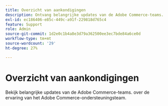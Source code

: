 ```yaml
---
title: Overzicht van aankondigingen
description: Ontvang belangrijke updates van de Adobe Commerce-teams.
exl-id: ec186406-e85c-449c-a91f-229818d765c4
feature: Support
role: Admin
source-git-commit: 1d2e0c1b4a8e3d79a362500ee3ec7bde84a6ce0d
workflow-type: tm+mt
source-wordcount: '29'
ht-degree: 27%

---
```


# Overzicht van aankondigingen

Bekijk belangrijke updates van de Adobe Commerce-teams. over de ervaring van het Adobe Commerce-ondersteuningsteam.
